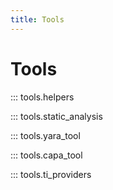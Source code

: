 ```yaml
---
title: Tools
---
```


# Tools

::: tools.helpers

::: tools.static_analysis

::: tools.yara_tool

::: tools.capa_tool

::: tools.ti_providers
